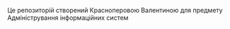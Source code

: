 Це репозиторій створений Красноперовою Валентиною для предмету Адміністрування інформаційних систем
